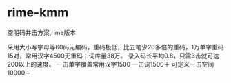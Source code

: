 # rime-kmm
空明码并击方案,rime版本

采用大小写字母等60码元编码，重码极低，比五笔少20多倍的重码，1万单字重码15对，常用汉字4500无重码；词库量38万。
录入码长平均0.8，只需3击就可达200以上的速度。
一击单字覆盖常用汉字1500 
一击词1500＋ 
可定义一击空间10000＋ 
